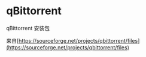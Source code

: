 # qBittorrent

qBittorrent 安装包

来自[https://sourceforge.net/projects/qbittorrent/files](https://sourceforge.net/projects/qbittorrent/files)